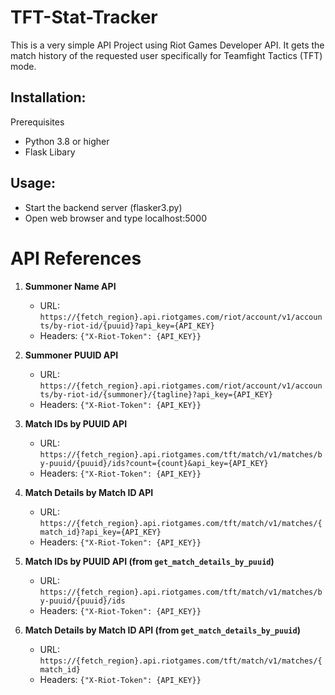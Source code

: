 # TFT-Stat-Tracker
This is a very simple API Project using Riot Games Developer API. It gets the match history of the requested user specifically for Teamfight Tactics (TFT) mode.

## Installation:
Prerequisites
- Python 3.8 or higher
- Flask Libary

## Usage:
- Start the backend server (flasker3.py)
- Open web browser and type localhost:5000

# API References

1. **Summoner Name API**
   - URL: `https://{fetch_region}.api.riotgames.com/riot/account/v1/accounts/by-riot-id/{puuid}?api_key={API_KEY}`
   - Headers: `{"X-Riot-Token": {API_KEY}}`

2. **Summoner PUUID API**
   - URL: `https://{fetch_region}.api.riotgames.com/riot/account/v1/accounts/by-riot-id/{summoner}/{tagline}?api_key={API_KEY}`
   - Headers: `{"X-Riot-Token": {API_KEY}}`

3. **Match IDs by PUUID API**
   - URL: `https://{fetch_region}.api.riotgames.com/tft/match/v1/matches/by-puuid/{puuid}/ids?count={count}&api_key={API_KEY}`
   - Headers: `{"X-Riot-Token": {API_KEY}}`

4. **Match Details by Match ID API**
   - URL: `https://{fetch_region}.api.riotgames.com/tft/match/v1/matches/{match_id}?api_key={API_KEY}`
   - Headers: `{"X-Riot-Token": {API_KEY}}`

5. **Match IDs by PUUID API (from `get_match_details_by_puuid`)**
   - URL: `https://{fetch_region}.api.riotgames.com/tft/match/v1/matches/by-puuid/{puuid}/ids`
   - Headers: `{"X-Riot-Token": {API_KEY}}`

6. **Match Details by Match ID API (from `get_match_details_by_puuid`)**
   - URL: `https://{fetch_region}.api.riotgames.com/tft/match/v1/matches/{match_id}`
   - Headers: `{"X-Riot-Token": {API_KEY}}`

